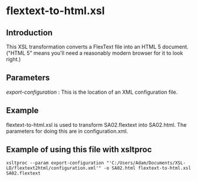 # flextext-to-html.xsl

## Introduction
This XSL transformation converts a FlexText file into an HTML 5 document. ("HTML 5" means you'll need a reasonably modern browser for it to look right.)

## Parameters
_export-configuration_ : This is the location of an XML configuration file.

## Example
flextext-to-html.xsl is used to transform SA02.flextext into SA02.html. The parameters for doing this are in configuration.xml.

## Example of using this file with xsltproc
```
xsltproc --param export-configuration "'C:/Users/Adam/Documents/XSL-LD/flextext2html/configuration.xml'" -o SA02.html flextext-to-html.xsl SA02.flextext
```